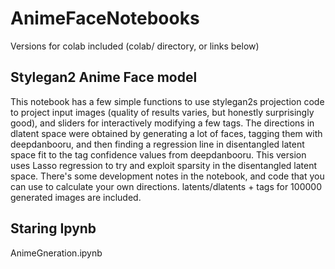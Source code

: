 # AnimeFaceNotebooks
Versions for colab included (colab/ directory, or links below)

## Stylegan2 Anime Face model
This notebook has a few simple functions to use stylegan2s projection code to project input images (quality of results varies, but honestly surprisingly good), and sliders for interactively modifying a few tags. The directions in dlatent space were obtained by generating a lot of faces, tagging them with deepdanbooru, and then finding a regression line in disentangled latent space fit to the tag confidence values from deepdanbooru. This version uses Lasso regression to try and exploit sparsity in the disentangled latent space. There's some development notes in the notebook, and code that you can use to calculate your own directions. latents/dlatents + tags for 100000 generated images are included.

## Staring Ipynb
AnimeGneration.ipynb
